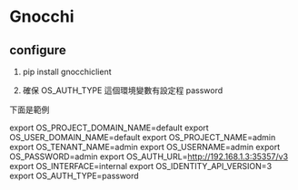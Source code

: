 Gnocchi
=======


configure
---------

1. pip install gnocchiclient

2. 確保 OS_AUTH_TYPE 這個環境變數有設定程 password

下面是範例

export OS_PROJECT_DOMAIN_NAME=default
export OS_USER_DOMAIN_NAME=default
export OS_PROJECT_NAME=admin
export OS_TENANT_NAME=admin
export OS_USERNAME=admin
export OS_PASSWORD=admin
export OS_AUTH_URL=http://192.168.1.3:35357/v3
export OS_INTERFACE=internal
export OS_IDENTITY_API_VERSION=3
export OS_AUTH_TYPE=password


